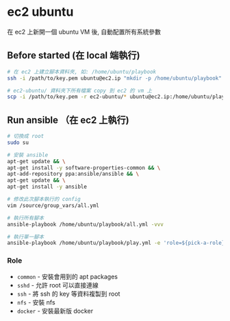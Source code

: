 # ec2 ubuntu

在 ec2 上新開一個 ubuntu VM 後, 自動配置所有系統參數

## Before started (在 local 端執行)

```sh
# 在 ec2 上建立腳本資料夾, 如: /home/ubuntu/playbook
ssh -i /path/to/key.pem ubuntu@ec2.ip "mkdir -p /home/ubuntu/playbook"

# ec2-ubuntu/ 資料夾下所有檔案 copy 到 ec2 的 vm 上
scp -i /path/to/key.pem -r ec2-ubuntu/* ubuntu@ec2.ip:/home/ubuntu/playbook
```

## Run ansible （在 ec2 上執行)

```sh
# 切換成 root
sudo su

# 安裝 ansible
apt-get update && \
apt-get install -y software-properties-common && \
apt-add-repository ppa:ansible/ansible && \
apt-get update && \
apt-get install -y ansible

# 修改此次腳本執行的 config
vim /source/group_vars/all.yml

# 執行所有腳本
ansible-playbook /home/ubuntu/playbook/all.yml -vvv

# 執行單一腳本
ansible-playbook /home/ubuntu/playbook/play.yml -e 'role=${pick-a-role}' -vvv
```

### Role

- `common` - 安裝會用到的 apt packages
- `sshd` - 允許 root 可以直接連線
- `ssh` - 將 ssh 的 key 等資料複製到 root
- `nfs` - 安裝 nfs
- `docker` - 安裝最新版 docker
